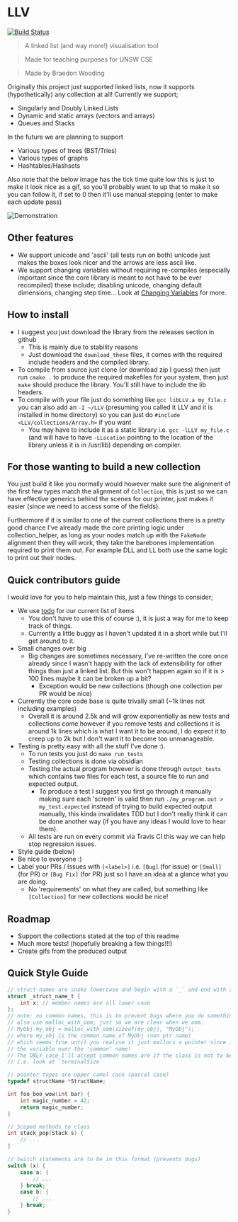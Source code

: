 # LLV

[![Build Status](https://travis-ci.com/BraedonWooding/LLV.svg?branch=master)](https://travis-ci.com/BraedonWooding/LLV)

> A linked list (and way more!) visualisation tool

> Made for teaching purposes for UNSW CSE

> Made by Braedon Wooding


Originally this project just supported linked lists, now it supports (hypothetically) any collection at all!  Currently we support;

- Singularly and Doubly Linked Lists
- Dynamic and static arrays (vectors and arrays)
- Queues and Stacks

In the future we are planning to support

- Various types of trees (BST/Tries)
- Various types of graphs
- Hashtables/Hashsets

Also note that the below image has the tick time quite low this is just to make it look nice as a gif, so you'll probably want to up that to make it so you can follow it, if set to 0 then it'll use manual stepping (enter to make each update pass)

![Demonstration](https://user-images.githubusercontent.com/22880786/46268789-0084f780-c580-11e8-9278-ca123f8ba489.gif)

## Other features

- We support unicode and 'ascii' (all tests run on both) unicode just makes the boxes look nicer and the arrows are less ascii like.
- We support changing variables without requiring re-compiles (especially important since the core library is meant to not have to be ever recompiled) these include; disabling unicode, changing default dimensions, changing step time...  Look at [Changing Variables](#changing_variables) for more.

## How to install

- I suggest you just download the library from the releases section in github
  - This is mainly due to stability reasons
  - Just download the `download_these` files, it comes with the required include headers and the compiled library.
- To compile from source just clone (or download zip I guess) then just run `cmake .` to produce the required makefiles for your system, then just `make` should produce the library.  You'll still have to include the lib headers.
- To compile with your file just do something like `gcc libLLV.a my_file.c` you can also add an `-I ~/LLV` (presuming you called it LLV and it is installed in home directory) so you can just do `#include <LLV/collections/Array.h>` if you want
  - You may have to include it as a static library i.e. `gcc -lLLV my_file.c` (and will have to have `-LLocation` pointing to the location of the library unless it is in /usr/lib) depending on compiler.

## For those wanting to build a new collection

You just build it like you normally would however make sure the alignment of the first few types match the alignment of `Collection`, this is just so we can have effective generics behind the scenes for our printer, just makes it easier (since we need to access some of the fields).

Furthermore if it is similar to one of the current collections there is a pretty good chance I've already made the core printing logic under collection_helper, as long as your nodes match up with the `FakeNode` alignment then they will work, they take the barebones implementation required to print them out.  For example DLL and LL both use the same logic to print out their nodes.

## Quick contributors guide

I would love for you to help maintain this, just a few things to consider;

- We use [todo](https://github.com/BraedonWooding/Todo) for our current list of items
  - You don't have to use this of course :), it is just a way for me to keep track of things.
  - Currently a little buggy as I haven't updated it in a short while but I'll get around to it.
- Small changes over big
  - Big changes are sometimes necessary, I've re-written the core once already
    since I wasn't happy with the lack of extensibility for other things than
    just a linked list.  But this won't happen again so if it is > 100 lines maybe it can be broken up a bit?
    - Exception would be new collections (though one collection per PR would be nice)
- Currently the core code base is quite trivally small (~1k lines not including examples)
  - Overall it is around 2.5k and will grow exponentially as new tests and collections come however if you remove tests and collections it is around 1k lines which is what I want it to be around, I do expect it to creep up to 2k but I don't want it to become too unmanageable.
- Testing is pretty easy with all the stuff I've done :).
  - To run tests you just do `make run_tests`
  - Testing collections is done via obsidian
  - Testing the actual program however is done through `output_tests` which contains two files for each test, a source file to run and expected output.
    - To produce a test I suggest you first go through it manually making sure each 'screen' is valid then run `./my_program.out > my_test.expected` instead of trying to build expected output manually, this kinda invalidates TDD but I don't really think it can be done another way (if you have any ideas I would love to hear them).
  - All tests are run on every commit via Travis CI this way we can help stop regression issues.
- Style guide (below)
- Be nice to everyone :)
- Label your PRs / Issues with `[<label>]` i.e. `[Bug]` (for issue) or `[Small]` (for PR)
  or `[Bug Fix]` (for PR) just so I have an idea at a glance what you are doing.
  - No 'requirements' on what they are called, but something like `[Collection]` for new collections would be nice!

## Roadmap

- Support the collections stated at the top of this readme
- Much more tests! (hopefully breaking a few things!!!)
- Create gifs from the produced output

## Quick Style Guide

```C
// struct names are snake lowercase and begin with a `_` and end with a `_t`
struct _struct_name_t {
    int x; // member names are all lower case
};
// note: no common names, this is to prevent bugs where you do something like
// also use malloc_with_oom, just so we are clear when we oom.
// MyObj my_obj = malloc_with_oom(sizeof(my_obj), "MyObj");
// where my_obj is the common name of MyObj (non ptr name)
// which seems fine until you realise it just mallocs a pointer since it proritises
// the variable over the 'common' name!
// The ONLY case I'll accept common names are if the class is not to be malloc'd
// i.e. look at `terminalSize`

// pointer types are upper camel case (pascal case)
typedef structName *StructName;

int foo_boo_wow(int bar) {
    int magic_number = 42;
    return magic_number;
}

// Scoped methods to class
int stack_pop(Stack s) {
    // ...
}

// Switch statements are to be in this format (prevents bugs)
switch (x) {
    case a: {
        // ...
    } break;
    case b: {
        // ...
    } break;
}
```
